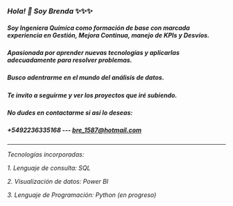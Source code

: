 ### *Hola! 👋 Soy Brenda* ✨✨✨


##### Soy Ingeniera Química como formación de base con marcada experiencia en Gestión, Mejora Continua, manejo de KPIs y Desvíos.

##### Apasionada por aprender nuevas tecnologías y aplicarlas adecuadamente para resolver problemas.

##### ***Busco adentrarme en el mundo del análisis de datos.***

##### Te invito a seguirme y ver los proyectos que iré subiendo.

##### No dudes en contactarme si así lo deseas:

#####                            +5492236335168  ---   bre_1587@hotmail.com

___

*Tecnologías incorporadas:*

*1.  Lenguaje de consulta: SQL*

*2.  Visualización de datos: Power BI*

*3.  Lenguaje de Programación: Python (en progreso)*


<!--
**VigBren/VigBren** is a ✨ _special_ ✨ repository because its `README.md` (this file) appears on your GitHub profile.

Here are some ideas to get you started:

- 🔭 I’m currently working on ...
- 🌱 I’m currently learning ...
- 👯 I’m looking to collaborate on ...
- 🤔 I’m looking for help with ...
- 💬 Ask me about ...
- 📫 How to reach me: ...
- 😄 Pronouns: ...
- ⚡ Fun fact: ...
-->
